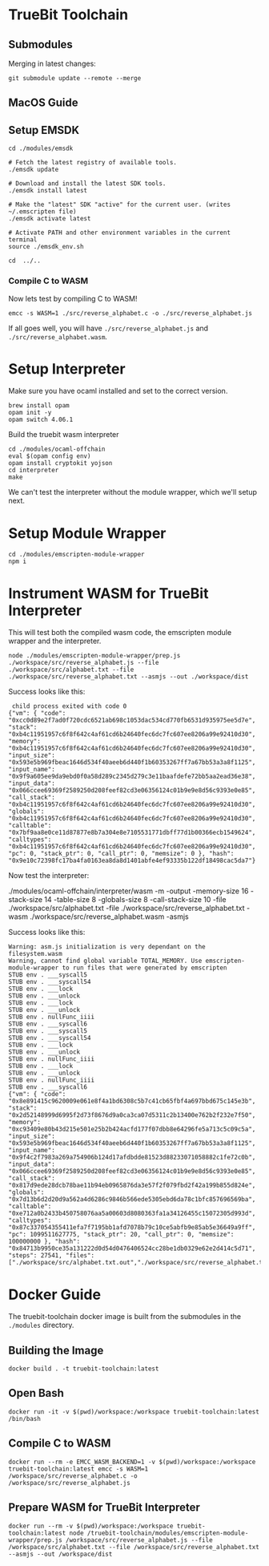 # TrueBit Toolchain


## Submodules

Merging in latest changes:

```
git submodule update --remote --merge
```

## MacOS Guide

## Setup EMSDK

```
cd ./modules/emsdk

# Fetch the latest registry of available tools.
./emsdk update

# Download and install the latest SDK tools.
./emsdk install latest

# Make the "latest" SDK "active" for the current user. (writes ~/.emscripten file)
./emsdk activate latest

# Activate PATH and other environment variables in the current terminal
source ./emsdk_env.sh

cd  ../..

```

### Compile C to WASM

Now lets test by compiling C to WASM!

```
emcc -s WASM=1 ./src/reverse_alphabet.c -o ./src/reverse_alphabet.js
```

If all goes well, you will have `./src/reverse_alphabet.js` and `./src/reverse_alphabet.wasm`.

# Setup Interpreter

Make sure you have ocaml installed and set to the correct version.

```
brew install opam  
opam init -y
opam switch 4.06.1
```

Build the truebit wasm interpreter

```
cd ./modules/ocaml-offchain
eval $(opam config env)
opam install cryptokit yojson
cd interpreter
make
```

We can't test the interpreter without the module wrapper, which we'll setup next.

# Setup Module Wrapper

```
cd ./modules/emscripten-module-wrapper
npm i
```

# Instrument WASM for TrueBit Interpreter  

This will test both the compiled wasm code, the emscripten module wrapper and the interpreter.


```
node ./modules/emscripten-module-wrapper/prep.js ./workspace/src/reverse_alphabet.js --file ./workspace/src/alphabet.txt --file ./workspace/src/reverse_alphabet.txt --asmjs --out ./workspace/dist
```

Success looks like this:

```
 child process exited with code 0
{"vm": { "code": "0xcc0d89e2f7ad0f720cdc6521ab698c1053dac534cd770fb6531d935975ee5d7e", "stack": "0xb4c11951957c6f8f642c4af61cd6b24640fec6dc7fc607ee8206a99e92410d30", "memory": "0xb4c11951957c6f8f642c4af61cd6b24640fec6dc7fc607ee8206a99e92410d30", "input_size": "0x593e5b969fbeac1646d534f40aeeb6d440f1b60353267ff7a67bb53a3a8f1125", "input_name": "0x9f9a605ee9da9ebd0f0a58d289c2345d279c3e11baafdefe72bb5aa2ead36e38", "input_data": "0x066ccee69369f2589250d208feef82cd3e06356124c01b9e9e8d56c9393e0e85", "call_stack": "0xb4c11951957c6f8f642c4af61cd6b24640fec6dc7fc607ee8206a99e92410d30", "globals": "0xb4c11951957c6f8f642c4af61cd6b24640fec6dc7fc607ee8206a99e92410d30", "calltable": "0x7bf9aa8e0ce11d87877e8b7a304e8e7105531771dbff77d1b00366ecb1549624", "calltypes": "0xb4c11951957c6f8f642c4af61cd6b24640fec6dc7fc607ee8206a99e92410d30", "pc": 0, "stack_ptr": 0, "call_ptr": 0, "memsize": 0 }, "hash": "0x9e10c72398fc17ba4fa0163ea8da8d1401abfe4ef93335b122df18498cac5da7"}
```

Now test the interpreter:

./modules/ocaml-offchain/interpreter/wasm -m -output -memory-size 16 -stack-size 14 -table-size 8 -globals-size 8 -call-stack-size 10 -file ./workspace/src/alphabet.txt -file ./workspace/src/reverse_alphabet.txt -wasm ./workspace/src/reverse_alphabet.wasm -asmjs

Success looks like this:

```
Warning: asm.js initialization is very dependant on the filesystem.wasm
Warning, cannot find global variable TOTAL_MEMORY. Use emscripten-module-wrapper to run files that were generated by emscripten
STUB env . ___syscall5
STUB env . ___syscall54
STUB env . ___lock
STUB env . ___unlock
STUB env . ___lock
STUB env . ___unlock
STUB env . nullFunc_iiii
STUB env . ___syscall6
STUB env . ___syscall5
STUB env . ___syscall54
STUB env . ___lock
STUB env . ___unlock
STUB env . nullFunc_iiii
STUB env . ___lock
STUB env . ___unlock
STUB env . nullFunc_iiii
STUB env . ___syscall6
{"vm": { "code": "0x8e891415c9620009e061e8f4a1bd6308c5b7c41cb65fbf4a697bbd675c145e3b", "stack": "0x2d52148999d6995f2d73f8676d9a0ca3ca07d5311c2b13400e762b2f232e7f50", "memory": "0xc93409e80b43d215e501e25b2b424acfd177f07dbb8e64296fe5a713c5c09c5a", "input_size": "0x593e5b969fbeac1646d534f40aeeb6d440f1b60353267ff7a67bb53a3a8f1125", "input_name": "0x9f4c2f7983a269a754906b124d17afdbdde81523d88233071058882c1fe72c0b", "input_data": "0x066ccee69369f2589250d208feef82cd3e06356124c01b9e9e8d56c9393e0e85", "call_stack": "0x817d9ede28dcb78bae11b94eb0965876da3e57f2f079fbd2f42a199b855d824e", "globals": "0x7d13b6d2d20d9a562a4d6286c9846b566ede5305ebd6da78c1bfc857696569ba", "calltable": "0xe712a0b2433b450758076aa5a00603d8080363fa1a34126455c15072305d993d", "calltypes": "0x87c337054355411efa7f7195bb1afd7078b79c10ce5abfb9e85ab5e36649a9ff", "pc": 1099511627775, "stack_ptr": 20, "call_ptr": 0, "memsize": 100000000 }, "hash": "0x84713b9950ce35a131222d0d54d0476406524cc28be1db0329e62e2d414c5d71", "steps": 27541, "files": ["./workspace/src/alphabet.txt.out","./workspace/src/reverse_alphabet.txt.out"]}
```

# Docker Guide

The truebit-toolchain docker image is built from the submodules in the `./modules` directory.

## Building the Image 

```
docker build . -t truebit-toolchain:latest
```

## Open Bash

```
docker run -it -v $(pwd)/workspace:/workspace truebit-toolchain:latest /bin/bash
```


## Compile C to WASM

```
docker run --rm -e EMCC_WASM_BACKEND=1 -v $(pwd)/workspace:/workspace truebit-toolchain:latest emcc -s WASM=1 /workspace/src/reverse_alphabet.c -o /workspace/src/reverse_alphabet.js
```

## Prepare WASM for TrueBit Interpreter

```
docker run --rm -v $(pwd)/workspace:/workspace truebit-toolchain:latest node /truebit-toolchain/modules/emscripten-module-wrapper/prep.js /workspace/src/reverse_alphabet.js --file /workspace/src/alphabet.txt --file /workspace/src/reverse_alphabet.txt --asmjs --out /workspace/dist
```
